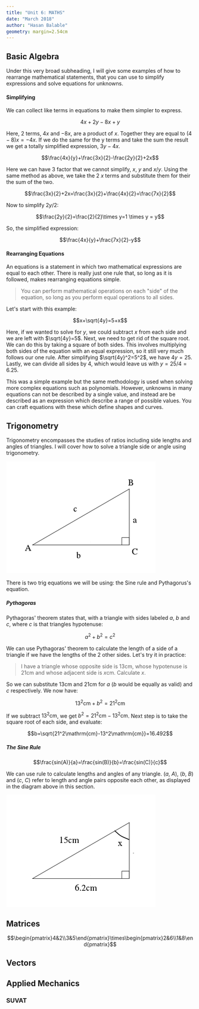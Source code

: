 ```yaml
---
title: "Unit 6: MATHS"
date: "March 2018"
author: "Hasan Balable"
geometry: margin=2.54cm
---
```


Basic Algebra
-------------
Under this very broad subheading, I will give some examples of how to rearrange mathematical statements, that you can use to simplify expressions and solve equations for unknowns.

#### Simplifying

We can collect like terms in equations to make them simpler to express.

$$4x+2y-8x+y$$

Here, 2 terms, $4x$ and $-8x$, are a product of $x$. Together they are equal to $(4-8)x=-4x$. If we do the same for the y terms and take the sum the result we get a totally simplified expression, $3y-4x$.

$$\frac{4x}{y}+\frac{3x}{2}-\frac{2y}{2}+2x$$

Here we can have 3 factor that we cannot simplify, $x$, $y$ and $x/y$. Using the same method as above, we take the 2 $x$ terms and substitute them for their the sum of the two. 

$$\frac{3x}{2}+2x=\frac{3x}{2}+\frac{4x}{2}=\frac{7x}{2}$$

Now to simplify $2y/2$:

$$\frac{2y}{2}=\frac{2}{2}\times y=1 \times y = y$$

So, the simplified expression:

$$\frac{4x}{y}+\frac{7x}{2}-y$$

#### Rearranging Equations

An equations is a statement in which two mathematical expressions are equal to each other. There is really just one rule that, so long as it is followed, makes rearranging equations simple.

>You can perform mathematical operations on each "side" of the equation, so long as you perform equal operations to all sides.

Let's start with this example:

$$x+\sqrt{4y}=5+x$$

Here, if we wanted to solve for $y$, we could subtract $x$ from each side and we are left with $\sqrt{4y}=5$. Next, we need to get rid of the square root. We can do this by taking a square of both sides. This involves multiplying both sides of the equation with an equal expression, so it still very much follows our one rule. After simplifying $\sqrt{4y}^2=5^2$, we have $4y=25$. Lastly, we can divide all sides by 4, which would leave us with $y=25/4=6.25$.

This was a simple example but the same methodology is used when solving more complex equations such as polynomials. However, unknowns in many equations can not be described by a single value, and instead are be described as an expression which describe a range of possible values. You can craft equations with these which define shapes and curves.

Trigonometry
-------------
Trigonometry encompasses the studies of ratios including side lengths and angles of triangles. I will cover how to solve a triangle side or angle using trigonometry.

![trig triangle](./images/trig_triangle.png)

There is two trig equations we will be using: the Sine rule and Pythagorus's equation.

##### Pythagoras

Pythagoras' theorem states that, with a triangle with sides labeled $a$, $b$ and $c$, where $c$ is that triangles hypotenuse:

$$a^2+b^2=c^2$$

We can use Pythagoras' theorem to calculate the length of a side of a triangle if we have the lengths of the 2 other sides. Let's try it in practice:

> I have a triangle whose opposite side is 13cm,  whose hypotenuse is 21cm  and whose adjacent side is $x$cm. Calculate $x$.

So we can substitute 13cm and 21cm for $a$ ($b$ would be equally as valid) and $c$ respectively. We now have:

$$13^2\mathrm{cm}+b^2=21^2\mathrm{cm}$$

If we subtract $13^2\mathrm{cm}$, we get $b^2=21^2\mathrm{cm}-13^2\mathrm{cm}$. Next step is to take the square root of each side, and evaluate:

$$b=\sqrt{21^2\mathrm{cm}-13^2\mathrm{cm}}=16.492$$

##### The Sine Rule

$$\frac{sin(A)}{a}=\frac{sin(B)}{b}=\frac{sin(C)}{c}$$

We can use rule to calculate lengths and angles of any triangle.
($a$, $A$), ($b$, $B$) and ($c$, $C$) refer to length and angle pairs opposite each other, as displayed in the diagram above in this section.

![trig triangle](./images/trig_triangle_2.png)

Matrices
-------------

$$\begin{pmatrix}4&2\\3&5\end{pmatrix}\times\begin{pmatrix}2&6\\1&8\end{pmatrix}$$



Vectors
-------------

Applied Mechanics
-------------

### SUVAT


